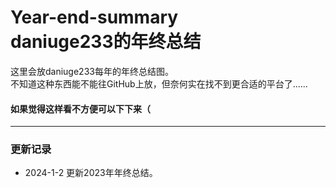 # Year-end-summary<br/>daniuge233的年终总结
这里会放daniuge233每年的年终总结图。<br/>
不知道这种东西能不能往GitHub上放，但奈何实在找不到更合适的平台了......<br/>
#### 如果觉得这样看不方便可以下下来（
***
### 更新记录
- 2024-1-2 更新2023年年终总结。
